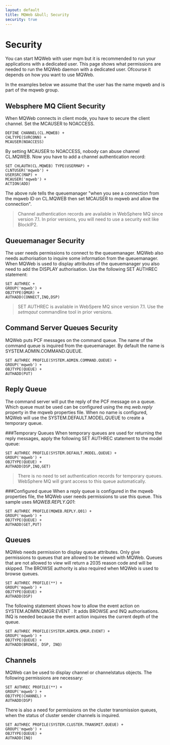 ```yaml
---
layout: default
title: MQWeb &bull; Security
security: true
---
```


Security
========
You can start MQWeb with user mqm but it is recommended to run your applications 
with a dedicated user. This page shows what permissions are needed to run the 
MQWeb daemon with a dedicated user. Ofcourse it depends on how you want to use 
MQWeb.

In the examples below we assume that the user has the name mqweb and is part of 
the mqweb group.

Websphere MQ Client Security
----------------------------
When MQWeb connects in client mode, you have to secure the client channel. Set 
the MCAUSER to NOACCESS.

    DEFINE CHANNEL(CL.MQWEB) +
    CHLTYPE(SVRCONN) +
    MCAUSER(NOACCESS)

By setting MCAUSER to NOACCESS, nobody can abuse channel CL.MQWEB. 
Now you have to add a channel authentication record:

    SET CHLAUTH(CL.MQWEB) TYPE(USERMAP) +
    CLNTUSER('mqweb') +
    USERSRC(MAP) +
    MCAUSER('mqweb') +
    ACTION(ADD)

The above rule tells the queuemanager "when you see a connection from the mqweb
ID on CL.MQWEB then set MCAUSER to mqweb and allow the connection".

>Channel authentication records are available in WebSphere MQ since version 7.1.
>In prior versions, you will need to use a security exit like BlockIP2.

Queuemanager Security
---------------------
The user needs permissions to connect to the queuemanager. MQWeb also
needs authorisation to inquire some information from the queuemanager. 
When MQWeb is used to display attributes of the queuemanager you also need 
to add the DISPLAY authorisation. Use the following SET AUTHREC statement:


    SET AUTHREC +
    GROUP('mqweb') +
    OBJTYPE(QMGR) +
    AUTHADD(CONNECT,INQ,DSP)

>SET AUTHREC is available in WebSpere MQ since version 7.1. Use the *setmqaut*
>commandline tool in prior versions.


Command Server Queues Security
------------------------------
MQWeb puts PCF messages on the command queue. The name of the command queue
is inquired from the queuemanager. By default the name is 
SYSTEM.ADMIN.COMMAND.QUEUE. 

    SET AUTHREC PROFILE(SYSTEM.ADMIN.COMMAND.QUEUE) +
    GROUP('mqweb') +
    OBJTYPE(QUEUE) +
    AUTHADD(PUT)

Reply Queue
-----------
The command server will put the reply of the PCF message on a queue.
Which queue must be used can be configured using the *mq.web.reply* property
in the mqweb properties file. When no name is configured, MQWeb will use the 
SYSTEM.DEFAULT.MODEL.QUEUE to create a temporary queue.

###Temporary Queues
When temporary queues are used for returning the reply messages, apply the
following SET AUTHREC statement to the model queue:

    SET AUTHREC PROFILE(SYSTEM.DEFAULT.MODEL.QUEUE) +
    GROUP('mqweb') +
    OBJTYPE(QUEUE) +
    AUTHADD(DSP,INQ,GET)

> There is no need to set authentication records for temporary queues. WebSphere
> MQ will grant access to this queue automatically.

###Configured queue
When a reply queue is configured in the mqweb properties file, the MQWeb user needs
permissions to use this queue. This sample uses *MQWEB.REPLY.Q01*:

    SET AUTHREC PROFILE(MQWEB.REPLY.Q01) +
    GROUP('mqweb') +
    OBJTYPE(QUEUE) +
    AUTHADD(GET,PUT)

Queues
------
MQWeb needs permission to display queue attributes. Only give permissions
to queues that are allowed to be viewed with MQWeb. Queues that are not
allowed to view will return a 2035 reason code and will be skipped. The
BROWSE authority is also required when MQWeb is used to browse queues.

    SET AUTHREC PROFILE(**) +
    GROUP('mqweb') +
    OBJTYPE(QUEUE) +
    AUTHADD(DSP)


The following statement shows how to allow the event action on 
SYSTEM.ADMIN.QMGR.EVENT . It adds BROWSE and INQ authorisations. INQ
is needed because the event action inquires the current depth of the queue.

    SET AUTHREC PROFILE(SYSTEM.ADMIN.QMGR.EVENT) +
    GROUP('mqweb') +
    OBJTYPE(QUEUE) +
    AUTHADD(BROWSE, DSP, INQ)

Channels
--------
MQWeb can be used to display channel or channelstatus objects. The
following permissions are necessary:

    SET AUTHREC PROFILE(**) +
    GROUP('mqweb') +
    OBJTYPE(CHANNEL) +
    AUTHADD(DSP)

There is also a need for permissions on the cluster transmission 
queues, when the status of cluster sender channels is inquired.

    SET AUTHREC PROFILE(SYSTEM.CLUSTER.TRANSMIT.QUEUE) +
    GROUP('mqweb') +
    OBJTYPE(QUEUE) +
    AUTHADD(INQ)
